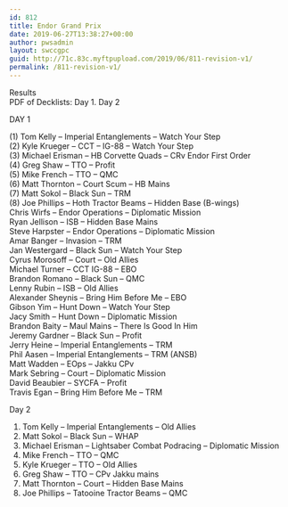 ```yaml
---
id: 812
title: Endor Grand Prix
date: 2019-06-27T13:38:27+00:00
author: pwsadmin
layout: swccgpc
guid: http://71c.83c.myftpupload.com/2019/06/811-revision-v1/
permalink: /811-revision-v1/
---
```

Results  
PDF of Decklists: Day 1. Day 2

DAY 1

(1) Tom Kelly – Imperial Entanglements – Watch Your Step  
(2) Kyle Krueger – CCT – IG-88 – Watch Your Step  
(3) Michael Erisman – HB Corvette Quads – CRv Endor First Order  
(4) Greg Shaw – TTO – Profit  
(5) Mike French – TTO – QMC  
(6) Matt Thornton – Court Scum – HB Mains  
(7) Matt Sokol – Black Sun – TRM  
(8) Joe Phillips – Hoth Tractor Beams – Hidden Base (B-wings)  
Chris Wirfs – Endor Operations – Diplomatic Mission  
Ryan Jellison – ISB – Hidden Base Mains  
Steve Harpster – Endor Operations – Diplomatic Mission  
Amar Banger – Invasion – TRM  
Jan Westergard – Black Sun – Watch Your Step  
Cyrus Morosoff – Court – Old Allies  
Michael Turner – CCT IG-88 – EBO  
Brandon Romano – Black Sun – QMC  
Lenny Rubin – ISB – Old Allies  
Alexander Sheynis – Bring Him Before Me – EBO  
Gibson Yim – Hunt Down – Watch Your Step  
Jacy Smith – Hunt Down – Diplomatic Mission  
Brandon Baity – Maul Mains – There Is Good In Him  
Jeremy Gardner – Black Sun – Profit  
Jerry Heine – Imperial Entanglements – TRM  
Phil Aasen – Imperial Entanglements – TRM (ANSB)  
Matt Wadden – EOps – Jakku CPv  
Mark Sebring – Court – Diplomatic Mission  
David Beaubier – SYCFA – Profit  
Travis Egan – Bring Him Before Me – TRM

Day 2

  1. Tom Kelly – Imperial Entanglements – Old Allies
  2. Matt Sokol – Black Sun – WHAP
  3. Michael Erisman – Lightsaber Combat Podracing – Diplomatic Mission
  4. Mike French – TTO – QMC
  5. Kyle Krueger – TTO – Old Allies
  6. Greg Shaw – TTO – CPv Jakku mains
  7. Matt Thornton – Court – Hidden Base Mains
  8. Joe Phillips – Tatooine Tractor Beams – QMC